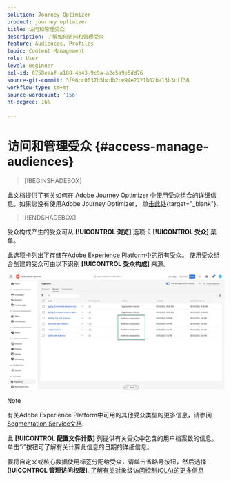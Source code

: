 ```yaml
---
solution: Journey Optimizer
product: journey optimizer
title: 访问和管理受众
description: 了解如何访问和管理受众
feature: Audiences, Profiles
topic: Content Management
role: User
level: Beginner
exl-id: 0758eeaf-a188-4b43-9c9a-a2e5a9e5dd76
source-git-commit: 3f96cc0037b5bcdb2ce94e2721b02ba13b3cff36
workflow-type: tm+mt
source-wordcount: '156'
ht-degree: 16%

---
```


# 访问和管理受众 {#access-manage-audiences}

>[!BEGINSHADEBOX]

此文档提供了有关如何在 Adobe Journey Optimizer 中使用受众组合的详细信息。如果您没有使用Adobe Journey Optimizer， [单击此处](https://experienceleague.adobe.com/docs/experience-platform/segmentation/ui/audience-composition.html?lang=zh-Hans){target="_blank"}.

>[!ENDSHADEBOX]

受众构成产生的受众可从 **[!UICONTROL 浏览]** 选项卡 **[!UICONTROL 受众]** 菜单。

此选项卡列出了存储在Adobe Experience Platform中的所有受众。 使用受众组合创建的受众可由以下识别 **[!UICONTROL 受众构成]** 来源。

![](assets/audiences-list.png)

>[!NOTE]
>
>有关Adobe Experience Platform中可用的其他受众类型的更多信息，请参阅 [Segmentation Service文档](https://experienceleague.adobe.com/docs/experience-platform/segmentation/ui/overview.html?lang=zh-Hans).

此 **[!UICONTROL 配置文件计数]** 列提供有关受众中包含的用户档案数的信息。 单击“i”按钮可了解有关计算此信息的日期的详细信息。

要将自定义或核心数据使用标签分配给受众，请单击省略号按钮，然后选择 **[!UICONTROL 管理访问权限]**. [了解有关对象级访问控制(OLA)的更多信息](../administration/object-based-access.md)

<!--
-edit an audience?
-->
